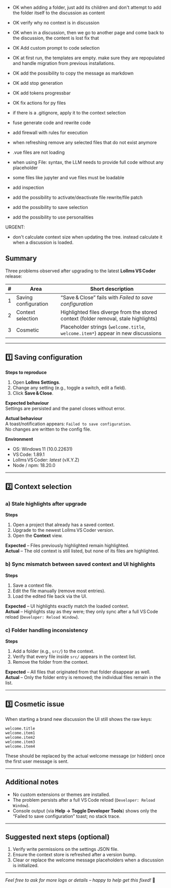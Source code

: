 - OK when adding a folder, just add its children and don't attempt to add the folder itself to the discussion as content
- OK verify why no context is in discussion
- OK when in a discussion, then we go to another page and come back to the discussion, the content is lost fix that
- OK Add custom prompt to code selection
- OK at first run, the templates are empty. make sure they are repopulated and handle migration from previous installations.
- OK add the possibility to copy the message as markdown
- OK add stop generation
- OK add tokens progressbar
- OK fix actions for py files

- if there is a .gitignore, apply it to the context selection
- fuse generate code and rewrite code
- add firewall with rules for execution

- when refreshing remove any selected files that do not exist anymore
- .vue files are not loading
- when using File: syntax, the LLM needs to provide full code without any placeholder
- some files like jupyter and vue files must be loadable
- add inspection
- add the possibility to activate/deactivate file rewrite/file patch
- add the possibility to save selection
- add the possibility to use personalities


URGENT:
- don't calculate context size when updating the tree. instead calculate it when a discussion is loaded.



## Summary
Three problems observed after upgrading to the latest **Lollms VS Coder** release:
 
| # | Area                | Short description |
|---|---------------------|-------------------|
| 1 | Saving configuration| “Save & Close” fails with *Failed to save configuration* |
| 2 | Context selection   | Highlighted files diverge from the stored context (folder removal, stale highlights) |
| 3 | Cosmetic            | Placeholder strings (`welcome.title`, `welcome.item*`) appear in new discussions |
 
---
 
## 1️⃣ Saving configuration
 
**Steps to reproduce**
 
1. Open **Lollms Settings**.  
2. Change any setting (e.g., toggle a switch, edit a field).  
3. Click **Save & Close**.
 
**Expected behaviour**  
Settings are persisted and the panel closes without error.
 
**Actual behaviour**  
A toast/notification appears: `Failed to save configuration`.  
No changes are written to the config file.
 
**Environment**
 
- OS: Windows 11 (10.0.22631)  
- VS Code: 1.89.1  
- Lollms VS Coder: *latest* (vX.Y.Z)  
- Node / npm: 18.20.0  
 
---
 
## 2️⃣ Context selection
 
### a) Stale highlights after upgrade
**Steps**
 
1. Open a project that already has a saved context.  
2. Upgrade to the newest Lollms VS Coder version.  
3. Open the **Context** view.
 
**Expected** – Files previously highlighted remain highlighted.  
**Actual** – The old context is still listed, but none of its files are highlighted.
 
### b) Sync mismatch between saved context and UI highlights
**Steps**
 
1. Save a context file.  
2. Edit the file manually (remove most entries).  
3. Load the edited file back via the UI.
 
**Expected** – UI highlights exactly match the loaded context.  
**Actual** – Highlights stay as they were; they only sync after a full VS Code reload (`Developer: Reload Window`).
 
### c) Folder handling inconsistency
**Steps**
 
1. Add a folder (e.g., `src/`) to the context.  
2. Verify that every file inside `src/` appears in the context list.  
3. Remove the folder from the context.
 
**Expected** – All files that originated from that folder disappear as well.  
**Actual** – Only the folder entry is removed; the individual files remain in the list.
 
---
 
## 3️⃣ Cosmetic issue
 
When starting a brand new discussion the UI still shows the raw keys:
```
welcome.title
welcome.item1
welcome.item2
welcome.item3
welcome.item4
```
 
 
These should be replaced by the actual welcome message (or hidden) once the first user message is sent.
 
---
 
## Additional notes
 
- No custom extensions or themes are installed.  
- The problem persists after a full VS Code reload (`Developer: Reload Window`).  
- Console output (via **Help → Toggle Developer Tools**) shows only the “Failed to save configuration” toast; no stack trace.
 
---
 
## Suggested next steps (optional)
 
1. Verify write permissions on the settings JSON file.  
2. Ensure the context store is refreshed after a version bump.  
3. Clear or replace the welcome message placeholders when a discussion is initialized.
 
---
 
*Feel free to ask for more logs or details – happy to help get this fixed!* 🙏
